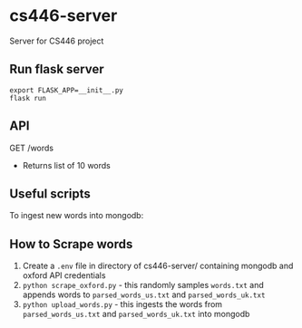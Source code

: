 # cs446-server
Server for CS446 project

## Run flask server
```
export FLASK_APP=__init__.py
flask run
```
## API
GET /words
- Returns list of 10 words


## Useful scripts
To ingest new words into mongodb:

## How to Scrape words
1. Create a `.env` file in directory of cs446-server/ containing mongodb and oxford API credentials
2. `python scrape_oxford.py` - this randomly samples `words.txt` and appends words to `parsed_words_us.txt` and `parsed_words_uk.txt`
3. `python upload_words.py` - this ingests the words from `parsed_words_us.txt` and `parsed_words_uk.txt` into mongodb
